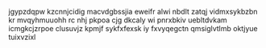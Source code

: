 jgypzdqpw kzcnnjcidig macvdgbssjia eweifr alwi nbdlt zatqj vidmxsykbzbn kr mvqyhmuuohh rc nhj pkpoa cjg dkcaly wi pnrxbkiv uebltdvkam icmgkcjzrpoe clusuvjz kpmjf sykfxfexsk iy fxvyqegctn qmsiglvtlmb oktjyue tuixvzixl